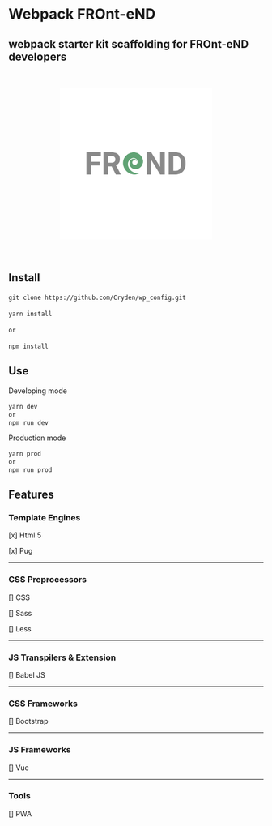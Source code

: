 # Webpack FROnt-eND
##  webpack starter kit scaffolding for FROnt-eND developers

</br>
  <p align='center'>
    <img  src='webpack/logo.png' width='300'/>
  </p>
</br>

## Install

```
git clone https://github.com/Cryden/wp_config.git

yarn install

or 

npm install
```

## Use

Developing mode

```
yarn dev
or
npm run dev
```

Production mode

```
yarn prod
or
npm run prod
```

## Features

### Template Engines

[x] Html 5

[x] Pug

___

### CSS Preprocessors

[] CSS

[] Sass

[] Less

___

### JS Transpilers & Extension

[] Babel JS 

___

### CSS Frameworks

[] Bootstrap

___

### JS Frameworks

[] Vue

___

### Tools

[] PWA
